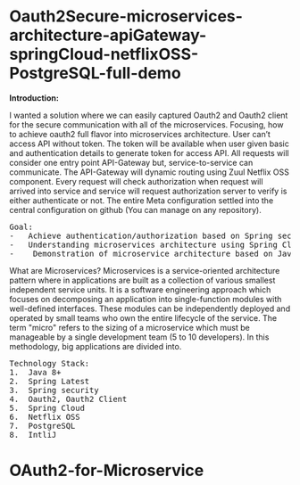 # Oauth2Secure-microservices-architecture-apiGateway-springCloud-netflixOSS-PostgreSQL-full-demo
<b>Introduction:</b>

I wanted a solution where we can easily captured Oauth2 and Oauth2 client for the secure communication with all of the microservices. Focusing, how to achieve oauth2 full flavor into microservices architecture. User can’t access API without token. The token will be available when user given basic and authentication details to generate token for access API.  All requests will consider one entry point API-Gateway but, service-to-service can communicate. The API-Gateway will dynamic routing using Zuul Netflix OSS component.  Every request will check authorization when request will arrived into service and service will request authorization server to verify is either authenticate or not. The entire Meta configuration settled into the central configuration on github (You can manage on any repository).  

<pre>
Goal:
-	Achieve authentication/authorization based on Spring security, Oauth2, Oauth2 client
-	Understanding microservices architecture using Spring Cloud, Netfllix OSS.
-	 Demonstration of microservice architecture based on Java and Spring
</pre>

What are Microservices?
Microservices is a service-oriented architecture pattern where in applications are built as a collection of various smallest independent service units. It is a software engineering approach which focuses on decomposing an application into single-function modules with well-defined interfaces. These modules can be independently deployed and operated by small teams who own the entire lifecycle of the service. 
The term "micro" refers to the sizing of a microservice which must be manageable by a single development team (5 to 10 developers). In this methodology, big applications are divided into.

<pre>
Technology Stack: 
1.	Java 8+
2.	Spring Latest
3.	Spring security
4.	Oauth2, Oauth2 Client
5.	Spring Cloud
6.	Netflix OSS
7.	PostgreSQL
8.	IntliJ
</pre>
# OAuth2-for-Microservice
